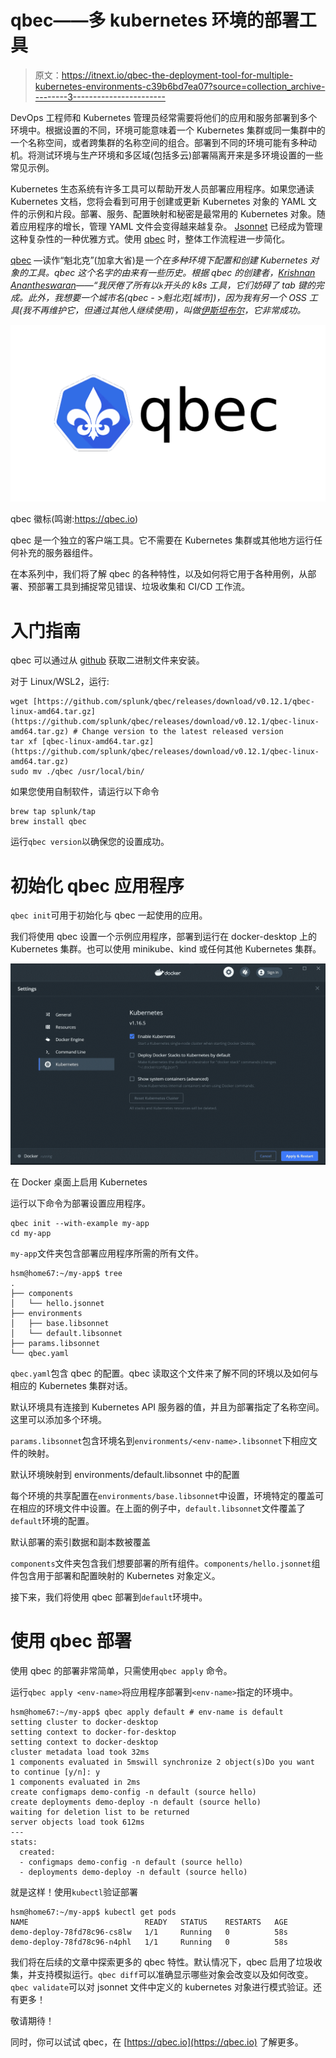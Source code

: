 # qbec——多 kubernetes 环境的部署工具

> 原文：<https://itnext.io/qbec-the-deployment-tool-for-multiple-kubernetes-environments-c39b6bd7ea07?source=collection_archive---------3----------------------->

DevOps 工程师和 Kubernetes 管理员经常需要将他们的应用和服务部署到多个环境中。根据设置的不同，环境可能意味着一个 Kubernetes 集群或同一集群中的一个名称空间，或者跨集群的名称空间的组合。部署到不同的环境可能有多种动机。将测试环境与生产环境和多区域(包括多云)部署隔离开来是多环境设置的一些常见示例。

Kubernetes 生态系统有许多工具可以帮助开发人员部署应用程序。如果您通读 Kubernetes 文档，您将会看到可用于创建或更新 Kubernetes 对象的 YAML 文件的示例和片段。部署、服务、配置映射和秘密是最常用的 Kubernetes 对象。随着应用程序的增长，管理 YAML 文件会变得越来越复杂。 [Jsonnet](https://jsonnet.org/) 已经成为管理这种复杂性的一种优雅方式。使用 [qbec](https://qbec.io/) 时，整体工作流程进一步简化。

[qbec](https://qbec.io) —读作“魁北克”(加拿大省)是*一个在多种环境下配置和创建 Kubernetes 对象的工具。qbec 这个名字的由来有一些历史。根据 qbec 的创建者，[Krishnan Anantheswaran](https://github.com/gotwarlost)——“我厌倦了所有以`k`开头的 k8s 工具，它们妨碍了 tab 键的完成。此外，我想要一个城市名(qbec - >魁北克[城市])，因为我有另一个 OSS 工具(我不再维护它，但通过其他人继续使用)，叫做[伊斯坦布尔](https://github.com/gotwarlost/istanbul)，它非常成功。*

![](img/3b6e360115763fd29f3ef8efc883a197.png)

qbec 徽标(鸣谢:https://qbec.io)

qbec 是一个独立的客户端工具。它不需要在 Kubernetes 集群或其他地方运行任何补充的服务器组件。

在本系列中，我们将了解 qbec 的各种特性，以及如何将它用于各种用例，从部署、预部署工具到捕捉常见错误、垃圾收集和 CI/CD 工作流。

# 入门指南

qbec 可以通过从 [github](https://github.com/splunk/qbec/releases) 获取二进制文件来安装。

对于 Linux/WSL2，运行:

```
wget [https://github.com/splunk/qbec/releases/download/v0.12.1/qbec-linux-amd64.tar.gz](https://github.com/splunk/qbec/releases/download/v0.12.1/qbec-linux-amd64.tar.gz) # Change version to the latest released version
tar xf [qbec-linux-amd64.tar.gz](https://github.com/splunk/qbec/releases/download/v0.12.1/qbec-linux-amd64.tar.gz)
sudo mv ./qbec /usr/local/bin/
```

如果您使用自制软件，请运行以下命令

```
brew tap splunk/tap
brew install qbec
```

运行`qbec version`以确保您的设置成功。

# 初始化 qbec 应用程序

`qbec init`可用于初始化与 qbec 一起使用的应用。

我们将使用 qbec 设置一个示例应用程序，部署到运行在 docker-desktop 上的 Kubernetes 集群。也可以使用 minikube、kind 或任何其他 Kubernetes 集群。

![](img/bcd0a69068504df9ac06dbc3c62b9633.png)

在 Docker 桌面上启用 Kubernetes

运行以下命令为部署设置应用程序。

```
qbec init --with-example my-app
cd my-app
```

`my-app`文件夹包含部署应用程序所需的所有文件。

```
hsm@home67:~/my-app$ tree
.
├── components
│   └── hello.jsonnet
├── environments
│   ├── base.libsonnet
│   └── default.libsonnet
├── params.libsonnet
└── qbec.yaml
```

`qbec.yaml`包含 qbec 的配置。qbec 读取这个文件来了解不同的环境以及如何与相应的 Kubernetes 集群对话。

默认环境具有连接到 Kubernetes API 服务器的值，并且为部署指定了名称空间。这里可以添加多个环境。

`params.libsonnet`包含环境名到`environments/<env-name>.libsonnet`下相应文件的映射。

默认环境映射到 environments/default.libsonnet 中的配置

每个环境的共享配置在`environments/base.libsonnet`中设置，环境特定的覆盖可在相应的环境文件中设置。在上面的例子中，`default.libsonnet`文件覆盖了`default`环境的配置。

默认部署的索引数据和副本数被覆盖

`components`文件夹包含我们想要部署的所有组件。`components/hello.jsonnet`组件包含用于部署和配置映射的 Kubernetes 对象定义。

接下来，我们将使用 qbec 部署到`default`环境中。

# 使用 qbec 部署

使用 qbec 的部署非常简单，只需使用`qbec apply` 命令。

运行`qbec apply <env-name>`将应用程序部署到`<env-name>`指定的环境中。

```
hsm@home67:~/my-app$ qbec apply default # env-name is default
setting cluster to docker-desktop
setting context to docker-for-desktop
setting context to docker-desktop
cluster metadata load took 32ms
1 components evaluated in 5mswill synchronize 2 object(s)Do you want to continue [y/n]: y
1 components evaluated in 2ms
create configmaps demo-config -n default (source hello)
create deployments demo-deploy -n default (source hello)
waiting for deletion list to be returned
server objects load took 612ms
---
stats:
  created:
  - configmaps demo-config -n default (source hello)
  - deployments demo-deploy -n default (source hello)
```

就是这样！使用`kubectl`验证部署

```
hsm@home67:~/my-app$ kubectl get pods
NAME                          READY   STATUS    RESTARTS   AGE
demo-deploy-78fd78c96-cs8lw   1/1     Running   0          58s
demo-deploy-78fd78c96-n4phl   1/1     Running   0          58s
```

我们将在后续的文章中探索更多的 qbec 特性。默认情况下，qbec 启用了垃圾收集，并支持模拟运行。`qbec diff`可以准确显示哪些对象会改变以及如何改变。`qbec validate`可以对 jsonnet 文件中定义的 kubernetes 对象进行模式验证。还有更多！

敬请期待！

同时，你可以试试 qbec，在 [https://qbec.io](https://qbec.io) 了解更多。